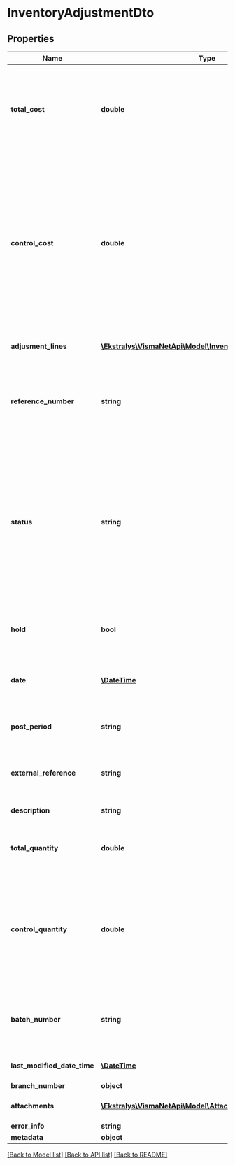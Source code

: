 # InventoryAdjustmentDto

## Properties
Name | Type | Description | Notes
------------ | ------------- | ------------- | -------------
**total_cost** | **double** | The top part &amp;gt; Total cost &amp;gt; The total cost of the inventory items received. The system automatically calculates this value as a sum of all extended cost values of all received inventory items listed in the Transaction Details tab of this form. | [optional] 
**control_cost** | **double** | The top part &amp;gt; Control cost &amp;gt; The manually entered cost of stock items listed in the adjustment. Control cost is available only if the Validate document totals on Entry option is selected on the Inventory preferences window. The user enters this value manually to confirm the total cost as calculated automatically for the document. If the Control Cost and Total Cost values do not match, the system generates a warning message and the document cannot be saved. | [optional] 
**adjusment_lines** | [**\Ekstralys\VismaNetApi\Model\InventoryAdjustmentLineDto[]**](InventoryAdjustmentLineDto.md) | Transaction details tab &amp;gt; The inventory adjusment lines | [optional] 
**reference_number** | **string** | The unique reference number of the receipt, which the system automatically assigns according to the numbering sequence selected for receipts on the Inventory Preferences IN.10.10.00) form. | [optional] 
**status** | **string** | The current status of the receipt. The following options are available:   On Hold:The receipt/issue is a draft and can be edited. Receipts with this status cannot be released.  Balanced: The receipt/issue data has been validated by the system and the receipt can be released. It also can be modified or deleted, but changes can be saved only if the receipt is balanced.  Released: The receipt/issue has been released and cannot be edited or deleted. | [optional] 
**hold** | **bool** | A check box that you select to give the receipt the On Hold status. Clear the check box to save the receipt with the Balanced status. | [optional] 
**date** | [**\DateTime**](\DateTime.md) | The date when the receipt was created. All transactions included in this document will have this transaction date. | [optional] 
**post_period** | **string** | The financial period to which the transactions recorded in the document should be posted. Format MMYYYY. | [optional] 
**external_reference** | **string** | The external reference number of the inventory issue document (for example, the vendor’s reference code). | [optional] 
**description** | **string** | A brief description of the inventory issue or its transactions. | [optional] 
**total_quantity** | **double** | The total quantity of inventory items, which the system calculates automatically, for the document. | [optional] 
**control_quantity** | **double** | The manually entered quantity of inventory items. Control Qty. is available only if the Validate Document Totals on Entry option is selected on the Inventory Preferences form. If the Control Qty. and Total Qty.values do not match, the system generates a warning message and the issue cannot be saved. | [optional] 
**batch_number** | **string** | The reference number of the batch generated for the receipt. Click the number to open the Journal Transactions (GL.30.10.00) form and view the details of the transactions. | [optional] 
**last_modified_date_time** | [**\DateTime**](\DateTime.md) | The date when the document was last modified. | [optional] 
**branch_number** | **object** | The Branch associated | [optional] 
**attachments** | [**\Ekstralys\VismaNetApi\Model\AttachmentDto[]**](AttachmentDto.md) | The data containing information about the document attachments | [optional] 
**error_info** | **string** |  | [optional] 
**metadata** | **object** |  | [optional] 

[[Back to Model list]](../README.md#documentation-for-models) [[Back to API list]](../README.md#documentation-for-api-endpoints) [[Back to README]](../README.md)



